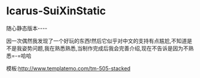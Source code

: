 # Icarus-SuiXinStatic
随心静态版本----

因一次偶然我发现了一个好玩的东西!然后它似乎对中文的支持有点尴尬,不知道是不是我姿势问题,我在熟悉熟悉,当制作完成后我会完善介绍,现在不告诉是因为不熟悉=-=哈哈

模板:http://www.templatemo.com/tm-505-stacked


